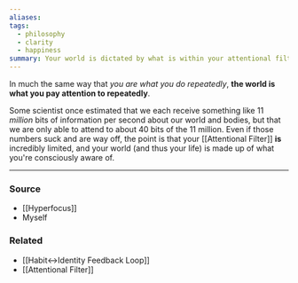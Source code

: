 ```yaml
---
aliases: 
tags:
  - philosophy
  - clarity
  - happiness
summary: Your world is dictated by what is within your attentional filter. Pay attention to what makes you happier & healthier.
---
```

In much the same way that *you are what you do repeatedly*, **the world is what you pay attention to repeatedly**. 

Some scientist once estimated that we each receive something like 11 *million* bits of information per second about our world and bodies, but that we are only able to attend to about 40 bits of the 11 million. Even if those numbers suck and are way off, the point is that your [[Attentional Filter]] **is** incredibly limited, and your world (and thus your life) is made up of what you're consciously aware of.

---
### Source
- [[Hyperfocus]]
- Myself

### Related
- [[Habit↔Identity Feedback Loop]]
- [[Attentional Filter]]